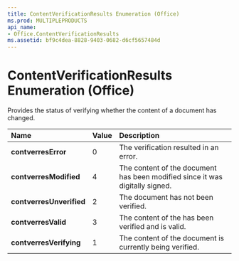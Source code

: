 ```yaml
---
title: ContentVerificationResults Enumeration (Office)
ms.prod: MULTIPLEPRODUCTS
api_name:
- Office.ContentVerificationResults
ms.assetid: bf9c4dea-8828-9403-0682-d6cf5657484d
---
```



# ContentVerificationResults Enumeration (Office)

Provides the status of verifying whether the content of a document has changed.



|**Name**|**Value**|**Description**|
|:-----|:-----|:-----|
|**contverresError**|0|The verification resulted in an error.|
|**contverresModified**|4|The content of the document has been modified since it was digitally signed.|
|**contverresUnverified**|2|The document has not been verified.|
|**contverresValid**|3|The content of the has been verified and is valid.|
|**contverresVerifying**|1|The content of the document is currently being verified.|

